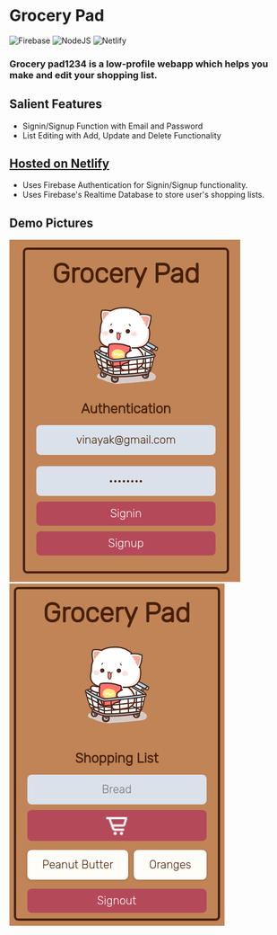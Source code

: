 # Grocery Pad
![Firebase](https://img.shields.io/badge/Firebase-039BE5?style=for-the-badge&logo=Firebase&logoColor=white) ![NodeJS](https://img.shields.io/badge/node.js-6DA55F?style=for-the-badge&logo=node.js&logoColor=white) 	![Netlify](https://img.shields.io/badge/netlify-%23000000.svg?style=for-the-badge&logo=netlify&logoColor=#00C7B7)

### Grocery pad1234 is a low-profile webapp which helps you make and edit your shopping list. 

## Salient Features

* Signin/Signup Function with Email and Password
* List Editing with Add, Update and Delete Functionality

## [Hosted on Netlify](https://grocerypad1234.netlify.app/)
* Uses Firebase Authentication for Signin/Signup functionality.
* Uses Firebase's Realtime Database to store user's shopping lists.
## Demo Pictures
![Demo1](/assets/gp_demo1.png "Authentication")
![Demo2](/assets/gp_demo2.png "Shopping List")


